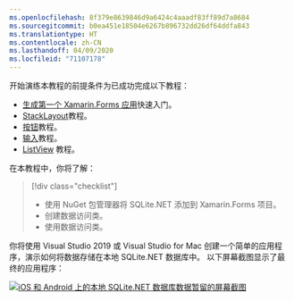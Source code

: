 ```yaml
---
ms.openlocfilehash: 8f379e8639846d9a6424c4aaadf83ff89d7a8684
ms.sourcegitcommit: b0ea451e18504e6267b896732dd26df64ddfa843
ms.translationtype: HT
ms.contentlocale: zh-CN
ms.lasthandoff: 04/09/2020
ms.locfileid: "71107178"
---
```

开始演练本教程的前提条件为已成功完成以下教程：

- [生成第一个 Xamarin.Forms 应用](~/get-started/first-app/index.md)快速入门。
- [StackLayout](~/get-started/tutorials/stacklayout/index.yml)教程。
- [按钮](~/get-started/tutorials/button/index.yml)教程。
- [输入](~/get-started/tutorials/entry/index.yml)教程。
- [ListView](~/get-started/tutorials/listview/index.yml) 教程。

在本教程中，你将了解：

> [!div class="checklist"]
>
> - 使用 NuGet 包管理器将 SQLite.NET 添加到 Xamarin.Forms 项目。
> - 创建数据访问类。
> - 使用数据访问类。

你将使用 Visual Studio 2019 或 Visual Studio for Mac 创建一个简单的应用程序，演示如何将数据存储在本地 SQLite.NET 数据库中。 以下屏幕截图显示了最终的应用程序：

[![iOS 和 Android 上的本地 SQLite.NET 数据库数据暂留的屏幕截图](../images/consume-data-access-classes-reduced.png "本地数据库数据暂留")](../images/consume-data-access-classes-large.png#lightbox "本地数据库数据暂留")

